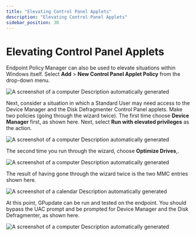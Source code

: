 ```yaml
---
title: "Elevating Control Panel Applets"
description: "Elevating Control Panel Applets"
sidebar_position: 30
---
```


# Elevating Control Panel Applets

Endpoint Policy Manager can also be used to elevate situations within Windows itself. Select
**Add** > **New Control Panel Applet Policy** from the drop-down menu.

![A screenshot of a computer Description automatically generated](/images/endpointpolicymanager/leastprivilege/elevate/elevating_control_panel_applets.webp)

Next, consider a situation in which a Standard User may need access to the Device Manager and the
Disk Defragmenter Control Panel applets. Make two policies (going through the wizard twice). The
first time choose **Device Manager** first, as shown here. Next, select **Run with elevated
privileges** as the action.

![A screenshot of a computer Description automatically generated](/images/endpointpolicymanager/leastprivilege/elevate/elevating_control_panel_applets_1.webp)

The second time you run through the wizard, choose **Optimize Drives**,.

![A screenshot of a computer Description automatically generated](/images/endpointpolicymanager/leastprivilege/elevate/elevating_control_panel_applets_2.webp)

The result of having gone through the wizard twice is the two MMC entries shown here.

![A screenshot of a calendar Description automatically generated](/images/endpointpolicymanager/leastprivilege/elevate/elevating_control_panel_applets_3.webp)

At this point, GPupdate can be run and tested on the endpoint. You should bypass the UAC prompt and
be prompted for Device Manager and the Disk Defragmenter, as shown here.

![A screenshot of a computer Description automatically generated](/images/endpointpolicymanager/leastprivilege/elevate/elevating_control_panel_applets_4.webp)

